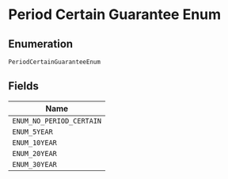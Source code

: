 
# Period Certain Guarantee Enum

## Enumeration

`PeriodCertainGuaranteeEnum`

## Fields

| Name |
|  --- |
| `ENUM_NO_PERIOD_CERTAIN` |
| `ENUM_5YEAR` |
| `ENUM_10YEAR` |
| `ENUM_20YEAR` |
| `ENUM_30YEAR` |

